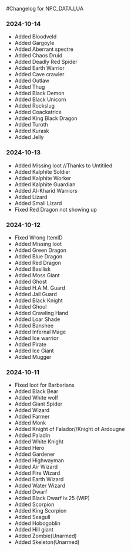 #Changelog for NPC_DATA.LUA

### 2024-10-14
- Added Bloodveld
- Added Gargoyle
- Added Aberrant spectre
- Added Chaos Druid
- Added Deadly Red Spider
- Added Earth Warrior
- Added Cave crawler
- Added Outlaw
- Added Thug
- Added Black Demon
- Added Black Unicorn
- Added Rockslug
- Added Coackatrice
- Added King Black Dragon
- Added Turoth
- Added Kurask
- Added Jelly

### 2024-10-13
- Added Missing loot //Thanks to Untitiled
- Added Kalphite Soldier
- Added Kalphite Worker
- Added Kalphite Guardian
- Added Al-Kharid Warriors
- Added Lizard
- Added Small Lizard
- Fixed Red Dragon not showing up

### 2024-10-12
- Fixed Wrong ItemID
- Added Missing loot
- Added Green Dragon
- Added Blue Dragon
- Added Red Dragon
- Added Basilisk
- Added Moss Giant
- Added Ghost
- Added H.A.M. Guard
- Added Jail Guard
- Added Black Knight
- Added Ghoul
- Added Crawling Hand
- Added Loar Shade
- Added Banshee
- Added Infernal Mage
- Added Ice warrior
- Added Pirate
- Added Ice Giant
- Added Mugger

### 2024-10-11
- Fixed loot for Barbarians
- Added Black Bear
- Added White wolf
- Added Giant Spider
- Added Wizard
- Added Farmer
- Added Monk
- Added Knight of Falador//Knight of Ardougne
- Added Paladin
- Added White Knight
- Added Hero
- Added Gardener
- Added Highwayman
- Added Air Wizard
- Added Fire Wizard
- Added Earth Wizard
- Added Water Wizard
- Added Dwarf
- Added Black Dwarf lv.25 (WIP)
- Added Scorpion
- Added King Scorpion
- Added Seagull
- Added Hobogoblin
- Added Hill giant
- Added Zombie(Unarmed)
- Added Skeleton(Unarmed)